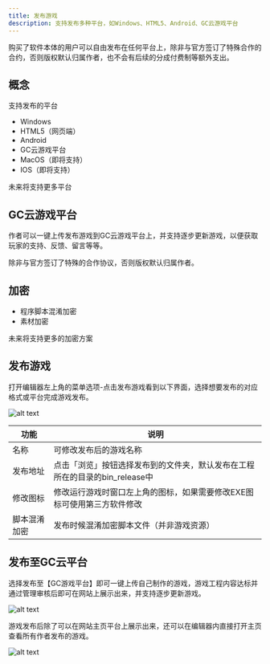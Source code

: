 ```yaml
---
title: 发布游戏
description: 支持发布多种平台，如Windows、HTML5、Android、GC云游戏平台
---
```


购买了软件本体的用户可以自由发布在任何平台上，除非与官方签订了特殊合作的合约，否则版权默认归属作者，也不会有后续的分成付费制等额外支出。

## 概念

支持发布的平台

- Windows
- HTML5（网页端）
- Android
- GC云游戏平台
- MacOS（即将支持）
- IOS（即将支持）

未来将支持更多平台

## GC云游戏平台

作者可以一键上传发布游戏到GC云游戏平台上，并支持逐步更新游戏，以便获取玩家的支持、反馈、留言等等。

除非与官方签订了特殊的合作协议，否则版权默认归属作者。

## 加密

- 程序脚本混淆加密
- 素材加密

未来将支持更多的加密方案

## 发布游戏

打开编辑器左上角的菜单选项-点击发布游戏看到以下界面，选择想要发布的对应格式或平台完成游戏发布。

![alt text](https://assbak.gcw.wiki/gcw/image/zh_hans/getting-started/5.releasegame/image.png)

| 功能         | 说明                                                                        |
| ------------ | --------------------------------------------------------------------------- |
| 名称         | 可修改发布后的游戏名称                                                      |
| 发布地址     | 点击「浏览」按钮选择发布到的文件夹，默认发布在工程所在的目录的bin_release中 |
| 修改图标     | 修改运行游戏时窗口左上角的图标，如果需要修改EXE图标可使用第三方软件修改     |
| 脚本混淆加密 | 发布时候混淆加密脚本文件（并非游戏资源）                                    |

## 发布至GC云平台

选择发布至【GC游戏平台】即可一键上传自己制作的游戏，游戏工程内容达标并通过管理审核后即可在网站上展示出来，并支持逐步更新游戏。

![alt text](https://assbak.gcw.wiki/gcw/image/zh_hans/getting-started/5.releasegame/image-1.png)

游戏发布后除了可以在网站主页平台上展示出来，还可以在编辑器内直接打开主页查看所有作者发布的游戏。

![alt text](https://assbak.gcw.wiki/gcw/image/zh_hans/getting-started/5.releasegame/image-2.png)
